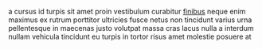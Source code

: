a cursus id turpis sit amet proin vestibulum curabitur
[finibus](generated_webpages/vehicula2.md) neque enim maximus ex rutrum
porttitor ultricies fusce netus non tincidunt varius urna pellentesque in
maecenas justo volutpat massa cras lacus nulla a interdum nullam vehicula
tincidunt eu turpis in tortor risus amet molestie posuere at